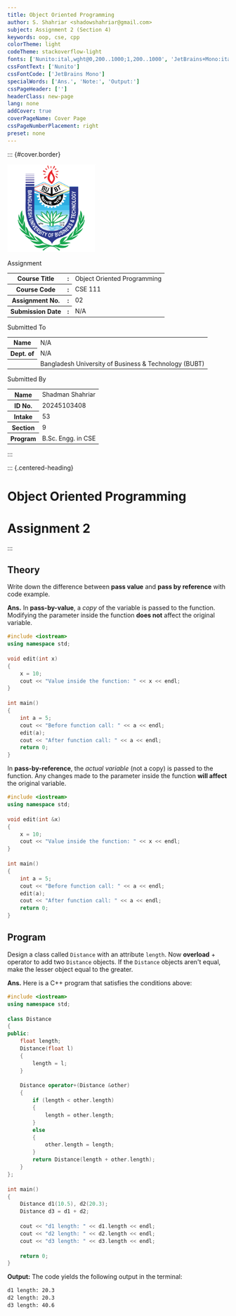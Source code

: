 ```yaml
---
title: Object Oriented Programming
author: S. Shahriar <shadowshahriar@gmail.com>
subject: Assignment 2 (Section 4)
keywords: oop, cse, cpp
colorTheme: light
codeTheme: stackoverflow-light
fonts: ['Nunito:ital,wght@0,200..1000;1,200..1000', 'JetBrains+Mono:ital,wght@0,100..800;1,100..800']
cssFontText: ['Nunito']
cssFontCode: ['JetBrains Mono']
specialWords: ['Ans.', 'Note:', 'Output:']
cssPageHeader: ['']
headerClass: new-page
lang: none
addCover: true
coverPageName: Cover Page
cssPageNumberPlacement: right
preset: none
---
```


::: {#cover.border}

<section>
	<img id="watermark" class="round" src="./bubt.png" width="200px" />
</section>
<section>
	<p class="h1 w800 underline text-upr">Assignment</p>
	<table class="compact borderless table-large table-upr padless" style="width: 5.1in">
		<tr>
			<th>Course Title</th>
			<th>:</th><td>Object Oriented Programming</td>
		</tr>
		<tr>
			<th>Course Code</th>
			<th>:</th><td>CSE 111</td>
		</tr>
		<tr>
			<th>Assignment No.</th>
			<th>:</th><td>02</td>
		</tr>
		<tr>
			<th>Submission Date</th>
			<th>:</th><td>N/A</td>
		</tr>
	</table>
</section>
<section style="--hw: 7.2rem;">
	<p class="h2 w800 text-upr">Submitted To</p>
	<table class="compact borderless table-large table-upr padless withleader">
		<tr>
			<th>Name</th>
			<td>N/A</td>
		</tr>
		<tr>
			<th>Dept. of</th>
			<td>N/A</td>
		</tr>
		<tr>
			<th></th>
			<td>Bangladesh University of Business & Technology (BUBT)</td>
		</tr>
	</table>
</section>
<section style="--hw: 7.2rem;">
	<p class="h2 w800 text-upr">Submitted By</p>
	<table class="compact borderless table-large table-upr padless withleader">
		<tr>
			<th>Name</th>
			<td>Shadman Shahriar</td>
		</tr>
		<tr>
			<th>ID No.</th>
			<td>20245103408</td>
		</tr>
		<tr>
			<th>Intake</th>
			<td>53</td>
		</tr>
		<tr>
			<th>Section</th>
			<td>9</td>
		</tr>
		<tr>
			<th>Program</th>
			<td>B.Sc. Engg. in CSE</td>
		</tr>
	</table>
</section>

:::

::: {.centered-heading}

# Object Oriented Programming

# Assignment 2

:::

## Theory

Write down the difference between **pass value** and **pass by reference** with code example.

**Ans.** In **pass-by-value**, a _copy_ of the variable is passed to the function. Modifying the parameter inside the function **does not** affect the original variable.

```CPP
#include <iostream>
using namespace std;

void edit(int x)
{
	x = 10;
	cout << "Value inside the function: " << x << endl;
}

int main()
{
	int a = 5;
	cout << "Before function call: " << a << endl;
	edit(a);
	cout << "After function call: " << a << endl;
	return 0;
}
```

In **pass-by-reference**, the _actual variable_ (not a copy) is passed to the function. Any changes made to the parameter inside the function **will affect** the original variable.

```CPP
#include <iostream>
using namespace std;

void edit(int &x)
{
	x = 10;
	cout << "Value inside the function: " << x << endl;
}

int main()
{
	int a = 5;
	cout << "Before function call: " << a << endl;
	edit(a);
	cout << "After function call: " << a << endl;
	return 0;
}
```

## Program

Design a class called `Distance` with an attribute `length`. Now **overload** + operator to add two `Distance` objects. If the `Distance` objects aren't equal, make the lesser object equal to the greater.

**Ans.** Here is a C++ program that satisfies the conditions above:

```CPP
#include <iostream>
using namespace std;

class Distance
{
public:
	float length;
	Distance(float l)
	{
		length = l;
	}

	Distance operator+(Distance &other)
	{
		if (length < other.length)
		{
			length = other.length;
		}
		else
		{
			other.length = length;
		}
		return Distance(length + other.length);
	}
};

int main()
{
	Distance d1(10.5), d2(20.3);
	Distance d3 = d1 + d2;

	cout << "d1 length: " << d1.length << endl;
	cout << "d2 length: " << d2.length << endl;
	cout << "d3 length: " << d3.length << endl;

	return 0;
}
```

**Output:** The code yields the following output in the terminal:

```diff
d1 length: 20.3
d2 length: 20.3
d3 length: 40.6
```
